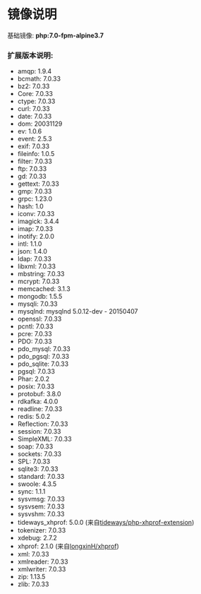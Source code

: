# 镜像说明
基础镜像: **php:7.0-fpm-alpine3.7**

### 扩展版本说明:
* amqp: 1.9.4
* bcmath: 7.0.33
* bz2: 7.0.33
* Core: 7.0.33
* ctype: 7.0.33
* curl: 7.0.33
* date: 7.0.33
* dom: 20031129
* ev: 1.0.6
* event: 2.5.3
* exif: 7.0.33
* fileinfo: 1.0.5
* filter: 7.0.33
* ftp: 7.0.33
* gd: 7.0.33
* gettext: 7.0.33
* gmp: 7.0.33
* grpc: 1.23.0
* hash: 1.0
* iconv: 7.0.33
* imagick: 3.4.4
* imap: 7.0.33
* inotify: 2.0.0
* intl: 1.1.0
* json: 1.4.0
* ldap: 7.0.33
* libxml: 7.0.33
* mbstring: 7.0.33
* mcrypt: 7.0.33
* memcached: 3.1.3
* mongodb: 1.5.5
* mysqli: 7.0.33
* mysqlnd: mysqlnd 5.0.12-dev - 20150407
* openssl: 7.0.33
* pcntl: 7.0.33
* pcre: 7.0.33
* PDO: 7.0.33
* pdo_mysql: 7.0.33
* pdo_pgsql: 7.0.33
* pdo_sqlite: 7.0.33
* pgsql: 7.0.33
* Phar: 2.0.2
* posix: 7.0.33
* protobuf: 3.8.0
* rdkafka: 4.0.0
* readline: 7.0.33
* redis: 5.0.2
* Reflection: 7.0.33
* session: 7.0.33
* SimpleXML: 7.0.33
* soap: 7.0.33
* sockets: 7.0.33
* SPL: 7.0.33
* sqlite3: 7.0.33
* standard: 7.0.33
* swoole: 4.3.5
* sync: 1.1.1
* sysvmsg: 7.0.33
* sysvsem: 7.0.33
* sysvshm: 7.0.33
* tideways_xhprof: 5.0.0 (来自[tideways/php-xhprof-extension](https://github.com/tideways/php-xhprof-extension))
* tokenizer: 7.0.33
* xdebug: 2.7.2
* xhprof: 2.1.0 (来自[longxinH/xhprof](https://github.com/longxinH/xhprof))
* xml: 7.0.33
* xmlreader: 7.0.33
* xmlwriter: 7.0.33
* zip: 1.13.5
* zlib: 7.0.33